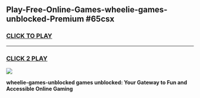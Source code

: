 
## Play-Free-Online-Games-wheelie-games-unblocked-Premium #65csx
<h3>
<a href="https://premium.freeplayer.one?title=wheelie-games-unblocked&ref=8M">CLICK TO PLAY</a></h3>
<hr>

<h3>
<a href="https://premium.freeplayer.one?title=wheelie-games-unblocked&ref=8M">CLICK 2 PLAY</a>
  
</h3>

<a href="https://premium.freeplayer.one?title=wheelie-games-unblocked&ref=8M"><img src="https://clearcache.store/games.png"></a>


**wheelie-games-unblocked games unblocked: Your Gateway to Fun and Accessible Online Gaming**

